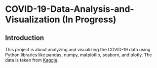 # COVID-19-Data-Analysis-and-Visualization (In Progress)

## Introduction
This project is about analyzing and visualizing the COVID-19 data using Python libraries like pandas, numpy, matplotlib, seaborn, and plotly. The data is taken from [Kaggle](https://www.kaggle.com/datasets/subho117/covid-19-analysis-and-visualization).
